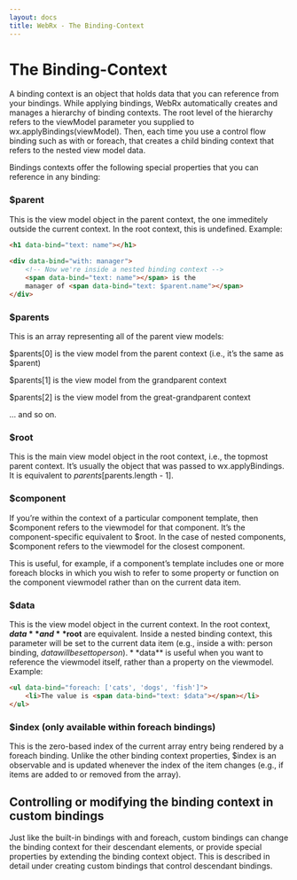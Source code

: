 ```yaml
---
layout: docs
title: WebRx - The Binding-Context
---
```

# The Binding-Context

A binding context is an object that holds data that you can reference from your bindings. While applying bindings, WebRx automatically creates and manages a hierarchy of binding contexts. The root level of the hierarchy refers to the viewModel parameter you supplied to wx.applyBindings(viewModel). Then, each time you use a control flow binding such as with or foreach, that creates a child binding context that refers to the nested view model data.

Bindings contexts offer the following special properties that you can reference in any binding:

### $parent

This is the view model object in the parent context, the one immeditely outside the current context. In the root context, this is undefined. Example:

```html
<h1 data-bind="text: name"></h1>
 
<div data-bind="with: manager">
    <!-- Now we're inside a nested binding context -->
    <span data-bind="text: name"></span> is the
    manager of <span data-bind="text: $parent.name"></span>
</div>
```

### $parents

This is an array representing all of the parent view models:

$parents[0] is the view model from the parent context (i.e., it’s the same as $parent)

$parents[1] is the view model from the grandparent context

$parents[2] is the view model from the great-grandparent context

… and so on.

### $root

This is the main view model object in the root context, i.e., the topmost parent context. It’s usually the object that was passed to wx.applyBindings. It is equivalent to $parents[$parents.length - 1].

### $component

If you’re within the context of a particular component template, then $component refers to the viewmodel for that component. It’s the component-specific equivalent to $root. In the case of nested components, $component refers to the viewmodel for the closest component.

This is useful, for example, if a component’s template includes one or more foreach blocks in which you wish to refer to some property or function on the component viewmodel rather than on the current data item.

### $data

This is the view model object in the current context. In the root context, **$data** and **$root** are equivalent. Inside a nested binding context, this parameter will be set to the current data item (e.g., inside a with: person binding, $data will be set to person). **$data** is useful when you want to reference the viewmodel itself, rather than a property on the viewmodel. Example:

```html
<ul data-bind="foreach: ['cats', 'dogs', 'fish']">
    <li>The value is <span data-bind="text: $data"></span></li>
</ul>
```

### $index (only available within foreach bindings)

This is the zero-based index of the current array entry being rendered by a foreach binding. Unlike the other binding context properties, $index is an observable and is updated whenever the index of the item changes (e.g., if items are added to or removed from the array).

## Controlling or modifying the binding context in custom bindings

Just like the built-in bindings with and foreach, custom bindings can change the binding context for their descendant elements, or provide special properties by extending the binding context object. This is described in detail under creating custom bindings that control descendant bindings.